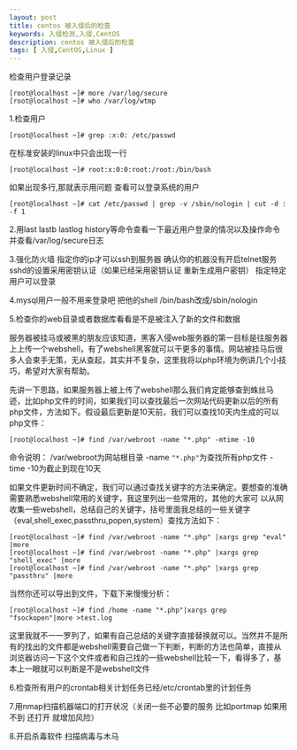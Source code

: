 ```yaml
---
layout: post
title: centos 被入侵后的检查
keywords: 入侵检测,入侵,CentOS
description: centos 被入侵后的检查
tags: [ 入侵,CentOS,Linux ]
---
```


检查用户登录记录

	[root@localhost ~]# more /var/log/secure
	[root@localhost ~]# who /var/log/wtmp

1.检查用户

	[root@localhost ~]# grep :x:0: /etc/passwd

在标准安装的linux中只会出现一行

	[root@localhost ~]# root:x:0:0:root:/root:/bin/bash

如果出现多行,那就表示用问题 查看可以登录系统的用户

	[root@localhost ~]# cat /etc/passwd | grep -v /sbin/nologin | cut -d : -f 1

2.用last lastb lastlog history等命令查看一下最近用户登录的情况以及操作命令 并查看/var/log/secure日志

3.强化防火墙 指定你的ip才可以ssh到服务器 确认你的机器没有开启telnet服务 sshd的设置采用密钥认证（如果已经采用密钥认证 重新生成用户密钥） 指定特定用户可以登录

4.mysql用户一般不用来登录吧 把他的shell /bin/bash改成/sbin/nologin

5.检查你的web目录或者数据库看看是不是被注入了新的文件和数据

服务器被挂马或被黑的朋友应该知道，黑客入侵web服务器的第一目标是往服务器上上传一个webshell，有了webshell黑客就可以干更多的事情。网站被挂马后很多人会束手无策，无从查起，其实并不复杂，这里我将以php环境为例讲几个小技巧，希望对大家有帮助。

先讲一下思路，如果服务器上被上传了webshell那么我们肯定能够查到蛛丝马迹，比如php文件的时间，如果我们可以查找最后一次网站代码更新以后的所有php文件，方法如下。假设最后更新是10天前，我们可以查找10天内生成的可以php文件：

	[root@localhost ~]# find /var/webroot -name "*.php" -mtime -10

命令说明： /var/webroot为网站根目录 -name `"*.php"`为查找所有php文件 -time -10为截止到现在10天


如果文件更新时间不确定，我们可以通过查找关键字的方法来确定。要想查的准确需要熟悉webshell常用的关键字，我这里列出一些常用的，其他的大家可 以从网收集一些webshell，总结自己的关键字，括号里面我总结的一些关键字 （eval,shell_exec,passthru,popen,system）查找方法如下：

	[root@localhost ~]# find /var/webroot -name "*.php" |xargs grep "eval" |more
	[root@localhost ~]# find /var/webroot -name "*.php" |xargs grep "shell_exec" |more
	[root@localhost ~]# find /var/webroot -name "*.php" |xargs grep "passthru" |more

当然你还可以导出到文件，下载下来慢慢分析：

	[root@localhost ~]# find /home -name "*.php"|xargs grep "fsockopen"|more >test.log

这里我就不一一罗列了，如果有自己总结的关键字直接替换就可以。当然并不是所有的找出的文件都是webshell需要自己做一下判断，判断的方法也简单，直接从浏览器访问一下这个文件或者和自己找的一些webshell比较一下，看得多了，基本上一眼就可以判断是不是webshell文件

6.检查所有用户的crontab相关计划任务已经/etc/crontab里的计划任务

7.用nmap扫描机器端口的打开状况（关闭一些不必要的服务 比如portmap 如果用不到 还打开 就增加风险）

8.开启杀毒软件 扫描病毒与木马